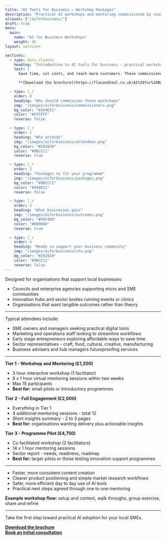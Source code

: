 ```yaml
---
title: "AI Tools for Business – Workshop Packages"
description: "Practical AI workshops and mentoring commissioned by councils, enterprise agencies, and hubs to support local SMEs."
aliases: ["/aiforbusiness/"]
draft: true
menu:
  main:
    name: "AI for Business Workshops"
    weight: 45
layout: services

sections:
  - type: hero_clients
    heading: "Introduction to AI tools for business - practical workshops for your community"
    text: |
      Save time, cut costs, and reach more customers. These commissioned workshops help councils, enterprise agencies, and hubs deliver real value to their SME communities with practical, hands-on AI training.

      **[Download the brochure](https://flaxandteal.co.uk/AI%20for%20Business%20Workshop%20Packages.pdf)**  |  **[Book a discovery call](mailto:info@flaxandteal.co.uk)**

  - type: l_r
    order: 0
    heading: "Who should commission these workshops"
    img: "/images/aiforbusiness/commissioners.png"
    bg_color: "#394E51"
    color: "#FFFFFF"
    reverse: false

  - type: l_r
    order: 1
    heading: "Who attends"
    img: "/images/aiforbusiness/attendees.png"
    bg_color: "#292929"
    color: "#9BCCC1"
    reverse: true

  - type: l_r
    order: 2
    heading: "Packages to fit your programme"
    img: "/images/aiforbusiness/packages.png"
    bg_color: "#9BCCC1"
    color: "#394E51"
    reverse: false

  - type: l_r
    order: 3
    heading: "What businesses gain"
    img: "/images/aiforbusiness/outcomes.png"
    bg_color: "#F6F4EB"
    color: "#000000"
    reverse: true

  - type: l_r
    order: 4
    heading: "Ready to support your business community"
    img: "/images/aiforbusiness/cta.png"
    bg_color: "#292929"
    color: "#9BCCC1"
    reverse: false
---
```


<!-- BODY CHUNK for order: 0 -->
Designed for organisations that support local businesses:
- Councils and enterprise agencies supporting micro and SME communities
- Innovation hubs and sector bodies running events or clinics
- Organisations that want tangible outcomes rather than theory

<hr>

<!-- BODY CHUNK for order: 1 -->
Typical attendees include:
- SME owners and managers seeking practical digital tools
- Marketing and operations staff looking to streamline workflows
- Early stage entrepreneurs exploring affordable ways to save time
- Sector representatives - craft, food, cultural, creative, manufacturing
- Business advisers and hub managers futureproofing services

<hr>

<!-- BODY CHUNK for order: 2 -->
**Tier 1 - Workshop and Mentoring (£1,200)**  
- 3 hour interactive workshop (1 facilitator)  
- 8 x 1 hour virtual mentoring sessions within two weeks  
- Max 15 participants  
- **Best for:** small pilots or introductory programmes

**Tier 2 - Full Engagement (£2,000)**  
- Everything in Tier 1  
- 4 additional mentoring sessions - total 12  
- Short insights summary - 2 to 3 pages  
- **Best for:** organisations wanting delivery plus actionable insights

**Tier 3 - Programme Pilot (£4,750)**  
- Co facilitated workshop (2 facilitators)  
- 14 x 1 hour mentoring sessions  
- Sector report - needs, readiness, roadmap  
- **Best for:** larger pilots or those testing innovation support programmes

<hr>

<!-- BODY CHUNK for order: 3 -->
- Faster, more consistent content creation  
- Clearer product positioning and simple market research workflows  
- Safer, more efficient day to day use of AI tools  
- Practical next steps agreed through one to one mentoring  

**Example workshop flow:** setup and context, walk throughs, group exercise, share and refine

<hr>

<!-- BODY CHUNK for order: 4 -->
Take the first step toward practical AI adoption for your local SMEs.

**[Download the brochure](https://flaxandteal.co.uk/AI%20for%20Business%20Workshop%20Packages.pdf)**  
**[Book an initial consultation](https://calendar.app.google/YzkjBbPdPPvGmzDn8)**
